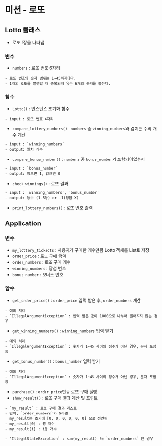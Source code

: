 # 미션 - 로또

## Lotto 클래스
- 로또 1장을 나타냄
### 변수
- `numbers` : 로또 번호 6자리
```agsl
- 로또 번호의 숫자 범위는 1~45까지이다.
- 1개의 로또를 발행할 때 중복되지 않는 6개의 숫자를 뽑는다.
```

### 함수
- `Lotto()` : 인스턴스 초기화 함수
```agsl
- input : 로또 번호 6자리
```
- `compare_lottery_numbers()` : `numbers` 중 `winning_numbers`와 겹치는 수의 개수 계산
```agsl
- input : `winning_numbers`
- output: 일치 개수
```
- `compare_bonus_number()` : `numbers` 중 `bonus_number`가 포함되어있는지
```agsl
- input : `bonus_number`
- output: 있으면 1, 없으면 0
```
- `check_winnings()` : 로또 결과
```agsl
- input : `winning_numbers`, `bonus_number`
- output: 등수 (1-5등) or -1(당첨 X)
```
- `print_lottery_numbers()` : 로또 번호 출력

## Application

### 변수
- `my_lottery_tickects` : 사용자가 구매한 개수만큼 Lotto 객체를 List로 저장
- `order_price` : 로또 구매 금액
- `order_numbers` : 로또 구매 개수
- `winning_numbers` : 당첨 번호
- `bonus_number` : 보너스 번호


### 함수
- `get_order_price()` : `order_price` 입력 받은 후, `order_numbers` 계산
```agsl
- 예외 처리
- `IllegalArgumentException` : 입력 받은 값이 1000으로 나누어 떨어지지 않는 경우
```
- `get_winning_numbers()` : `winning_numbers` 입력 받기
```agsl
- 예외 처리
- `IllegalArgumentException` : 숫자가 1~45 사이의 정수가 아닌 경우, 문자 포함 등
```
- `get_bonus_number()` : `bonus_number` 입력 받기
```agsl
- 예외 처리
- `IllegalArgumentException` : 숫자가 1~45 사이의 정수가 아닌 경우, 문자 포함 등
```
- `purchase()` : `order_price`만큼 로또 구매 실행
- `show_result()` : 로또 구매 결과 계산 및 프린트
```agsl
- `my_result` : 로또 구매 결과 리스트
- 만약, `order_numbers`가 5라면,
  my_result는 초기에 [0, 0, 0, 0, 0, 0] 으로 선언됨
- my_result[0] : 꽝 개수
- my_result[i] : i등 개수

- 'IllegalStateException` : sum(my_result) != `order_numbers` 인 경우
```

